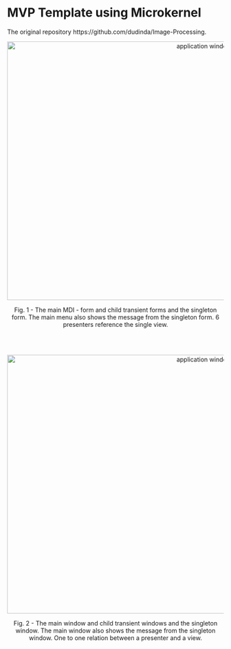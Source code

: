 # MVP Template using Microkernel

<p>The original repository https://github.com/dudinda/Image-Processing.</p>

<p align="center">
    <img src="https://i.imgur.com/9d7KTBB.png" width="900" height = "600" alt="application window">
    <p align="center">Fig. 1 - The main MDI - form and child transient forms and the singleton form. The main menu also shows the message from the singleton form. 6 presenters reference the single view.</p>
</p>
</br>  
</br>    
<p align="center">
    <img src="https://i.imgur.com/mKz937U.png" width="900" height = "600" alt="application window">
    <p align="center">Fig. 2 - The main window and child transient windows and the singleton window. The main window also shows the message from the singleton window. One to one relation between a presenter and a view.</p>
</p>
